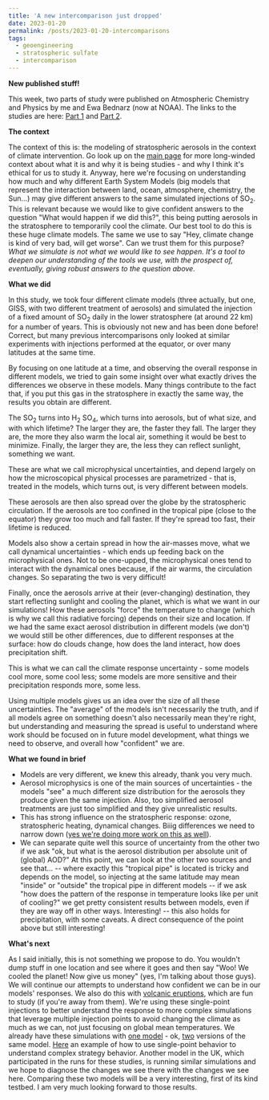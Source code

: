 ```yaml
---
title: 'A new intercomparison just dropped'
date: 2023-01-20
permalink: /posts/2023-01-20-intercomparisons
tags:
  - geoengineering
  - stratospheric sulfate
  - intercomparison
---
```


<b>New published stuff!</b>

This week, two parts of study were published on Atmospheric Chemistry and Physics by me and Ewa Bednarz (now at NOAA).
The links to the studies are here: [Part 1](https://acp.copernicus.org/articles/23/663/2023/) and [Part 2](https://acp.copernicus.org/articles/23/687/2023/).

<b>The context</b>

The context of this is: the modeling of stratospheric aerosols in the context of climate intervention. 
Go look up on the [main page](https://dan-visioni.github.io/) for more long-winded context about what it is and why it is being studies - and why I think it's ethical for us to study it.
Anyway, here we're focusing on understanding how much and why different Earth System Models (big models that represent the interaction between land, ocean, atmosphere, chemistry, the Sun...) may give different answers to the same simulated injections of SO<sub>2</sub>. This is relevant because we would like to give confident answers to the question "What would happen if we did this?", this being putting aerosols in the stratosphere to temporarily cool the climate.
Our best tool to do this is these huge climate models. The same we use to say "Hey, climate change is kind of very bad, will get worse". Can we trust them for this purpose?
<i>What we simulate is not what we would like to see happen. It's a tool to deepen our understanding of the tools we use, with the prospect of, eventually, giving robust answers to the question above.</i>

<b>What we did</b>

In this study, we took four different climate models (three actually, but one, GISS, with two different treatment of aerosols) and simulated the injection of a fixed amount of SO<sub>2</sub> daily in the lower stratosphere (at around 22 km) for a number of years. This is obviously not new and has been done before! Correct, but many previous intercomparisons only looked at similar experiments with injections performed at the equator, or over many latitudes at the same time.

By focusing on one latitude at a time, and observing the overall response in different models, we tried to gain some insight over what exactly drives the differences we observe in these models.
Many things contribute to the fact that, if you put this gas in the stratosphere in exactly the same way, the results you obtain are different.

The SO<sub>2</sub> turns into H<sub>2</sub> SO<sub>4</sub>, which turns into aerosols, but of what size, and with which lifetime?
The larger they are, the faster they fall. The larger they are, the more they also warm the local air, something it would be best to minimize. Finally, the larger they are, the less they can reflect sunlight, something we want.

These are what we call microphysical uncertainties, and depend largely on how the microscopical physical processes are parametrized - that is, treated in the models, which turns out, is very different between models.

These aerosols are then also spread over the globe by the stratospheric circulation.
If the aerosols are too confined in the tropical pipe (close to the equator) they grow too much and fall faster. If they're spread too fast, their lifetime is reduced.

Models also show a certain spread in how the air-masses move, what we call dynamical uncertainties - which ends up feeding back on the microphysical ones. Not to be one-upped, the microphysical ones tend to interact with the dynamical ones because, if the air warms, the circulation changes. So separating the two is very difficult!

Finally, once the aerosols arrive at their (ever-changing) destination, they start reflecting sunlight and cooling the planet, which is what we want in our simulations!
How these aerosols "force" the temperature to change (which is why we call this radiative forcing) depends on their size and location.
If we had the same exact aerosol distribution in different models (we don't) we would still be other differences, due to different responses at the surface: how do clouds change, how does the land interact, how does precipitation shift.

This is what we can call the climate response uncertainty - some models cool more, some cool less; some models are more sensitive and their precipitation responds more, some less.

Using multiple models gives us an idea over the size of all these uncertainties. The "average" of the models isn't necessarily the truth, and if all models agree on something doesn't also necessarily mean they're right, but understanding and measuring the spread is useful to understand where work should be focused on in future model development, what things we need to observe, and overall how "confident" we are.

<b>What we found in brief</b>

- Models are very different, we knew this already, thank you very much.
- Aerosol microphysics is one of the main sources of uncertainties - the models "see" a much different size distribution for the aerosols they produce given the same injection. Also, too simplified aerosol treatments are just too simplified and they give unrealistic results.
- This has strong influence on the stratospheric response: ozone, stratospheric heating, dynamical changes. Biiig differences we need to narrow down ([yes we're doing more work on this as well](https://ams.confex.com/ams/103ANNUAL/meetingapp.cgi/Paper/418748)).
- We can separate quite well this source of uncertainty from the other two if we ask "ok, but what is the aerosol distribution per absolute unit of (global) AOD?"
At this point, we can look at the other two sources and see that...
-- where exactly this "tropical pipe" is located is tricky and depends on the model, so injecting at the same latitude may mean "inside" or "outside" the tropical pipe in different models
-- if we ask "how does the pattern of the response in temperature looks like per unit of cooling?" we get pretty consistent results between models, even if they are way off in other ways. Interesting! 
-- this also holds for precipitation, with some caveats. A direct consequence of the point above but still interesting!

<b>What's next</b>

As I said initially, this is not something we propose to do. You wouldn't dump stuff in one location and see where it goes and then say "Woo! We cooled the planet! Now give us money" (yes, I'm talking about those guys).
We will continue our attempts to understand how confident we can be in our models' responses. We also do this with [volcanic eruptions](https://acp.copernicus.org/articles/23/921/2023/), which are fun to study (if you're away from them).
We're using these single-point injections to better understand the response to more complex simulations that leverage multiple injection points to avoid changing the climate as much as we can, not just focusing on global mean temperatures. We already have these simulations with [one model](https://www.pnas.org/doi/10.1073/pnas.2202230119) - ok, [two](https://gmd.copernicus.org/articles/15/8221/2022/) versions of the same model. 
[Here](https://agupubs.onlinelibrary.wiley.com/doi/full/10.1029/2022GL100353) an example of how to use single-point behavior to understand complex strategy behavior.
Another model in the UK, which participated in the runs for these studies, is running similar simulations and we hope to diagnose the changes we see there with the changes we see here.
Comparing these two models will be a very interesting, first of its kind testbed. I am very much looking forward to those results.

